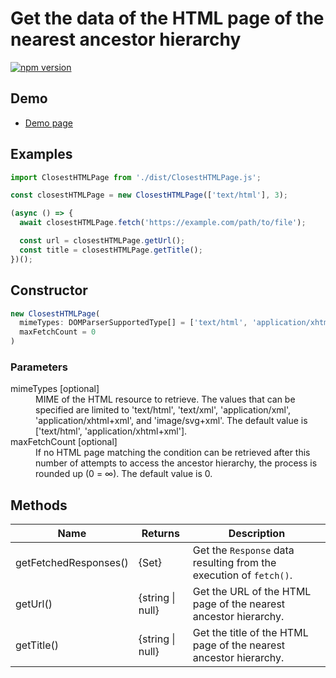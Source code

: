 # Get the data of the HTML page of the nearest ancestor hierarchy

[![npm version](https://badge.fury.io/js/%40saekitominaga%2Fclosest-html-page.svg)](https://badge.fury.io/js/%40saekitominaga%2Fclosest-html-page)

## Demo

- [Demo page](https://saekitominaga.github.io/closest-html-page/demo.html)

## Examples

```JavaScript
import ClosestHTMLPage from './dist/ClosestHTMLPage.js';

const closestHTMLPage = new ClosestHTMLPage(['text/html'], 3);

(async () => {
  await closestHTMLPage.fetch('https://example.com/path/to/file');

  const url = closestHTMLPage.getUrl();
  const title = closestHTMLPage.getTitle();
})();
```

## Constructor

```TypeScript
new ClosestHTMLPage(
  mimeTypes: DOMParserSupportedType[] = ['text/html', 'application/xhtml+xml'],
  maxFetchCount = 0
)
```

### Parameters

<dl>
<dt>mimeTypes [optional]</dt>
<dd>MIME of the HTML resource to retrieve. The values that can be specified are limited to 'text/html', 'text/xml', 'application/xml', 'application/xhtml+xml', and 'image/svg+xml'. The default value is ['text/html', 'application/xhtml+xml'].</dd>
<dt>maxFetchCount [optional]</dt>
<dd>If no HTML page matching the condition can be retrieved after this number of attempts to access the ancestor hierarchy, the process is rounded up (0 = ∞). The default value is 0.</dd>
</dl>

## Methods

| Name | Returns | Description |
|-|-|-|
| getFetchedResponses() | {Set<Response>} | Get the `Response` data resulting from the execution of `fetch()`. |
| getUrl() | {string \| null} | Get the URL of the HTML page of the nearest ancestor hierarchy. |
| getTitle() | {string \| null} | Get the title of the HTML page of the nearest ancestor hierarchy. |
